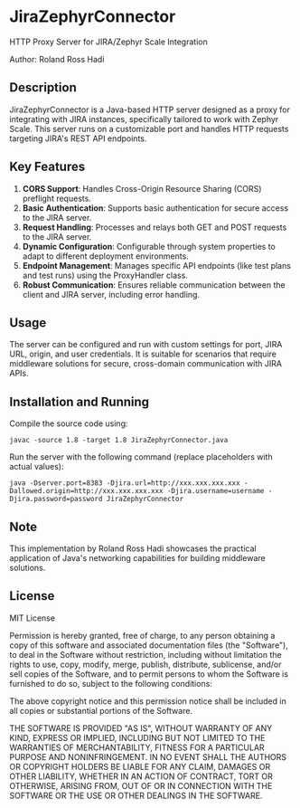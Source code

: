 # JiraZephyrConnector
HTTP Proxy Server for JIRA/Zephyr Scale Integration

Author: Roland Ross Hadi

## Description
JiraZephyrConnector is a Java-based HTTP server designed as a proxy for integrating with JIRA instances, specifically tailored to work with Zephyr Scale. This server runs on a customizable port and handles HTTP requests targeting JIRA's REST API endpoints.

## Key Features
1. **CORS Support**: Handles Cross-Origin Resource Sharing (CORS) preflight requests.
2. **Basic Authentication**: Supports basic authentication for secure access to the JIRA server.
3. **Request Handling**: Processes and relays both GET and POST requests to the JIRA server.
4. **Dynamic Configuration**: Configurable through system properties to adapt to different deployment environments.
5. **Endpoint Management**: Manages specific API endpoints (like test plans and test runs) using the ProxyHandler class.
6. **Robust Communication**: Ensures reliable communication between the client and JIRA server, including error handling.

## Usage
The server can be configured and run with custom settings for port, JIRA URL, origin, and user credentials. It is suitable for scenarios that require middleware solutions for secure, cross-domain communication with JIRA APIs.

## Installation and Running
Compile the source code using:
```
javac -source 1.8 -target 1.8 JiraZephyrConnector.java
```

Run the server with the following command (replace placeholders with actual values):
```
java -Dserver.port=8383 -Djira.url=http://xxx.xxx.xxx.xxx -Dallowed.origin=http://xxx.xxx.xxx.xxx -Djira.username=username -Djira.password=password JiraZephyrConnector
```

## Note
This implementation by Roland Ross Hadi showcases the practical application of Java's networking capabilities for building middleware solutions.

## License

MIT License

Permission is hereby granted, free of charge, to any person obtaining a copy
of this software and associated documentation files (the "Software"), to deal
in the Software without restriction, including without limitation the rights
to use, copy, modify, merge, publish, distribute, sublicense, and/or sell
copies of the Software, and to permit persons to whom the Software is
furnished to do so, subject to the following conditions:

The above copyright notice and this permission notice shall be included in all
copies or substantial portions of the Software.

THE SOFTWARE IS PROVIDED "AS IS", WITHOUT WARRANTY OF ANY KIND, EXPRESS OR
IMPLIED, INCLUDING BUT NOT LIMITED TO THE WARRANTIES OF MERCHANTABILITY,
FITNESS FOR A PARTICULAR PURPOSE AND NONINFRINGEMENT. IN NO EVENT SHALL THE
AUTHORS OR COPYRIGHT HOLDERS BE LIABLE FOR ANY CLAIM, DAMAGES OR OTHER
LIABILITY, WHETHER IN AN ACTION OF CONTRACT, TORT OR OTHERWISE, ARISING FROM,
OUT OF OR IN CONNECTION WITH THE SOFTWARE OR THE USE OR OTHER DEALINGS IN THE
SOFTWARE.


